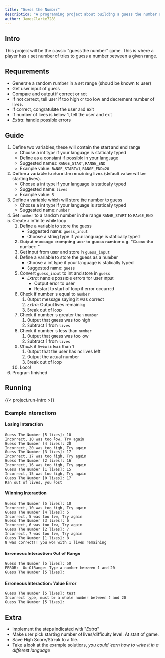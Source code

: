 ```yaml
---
title: "Guess the Number"
description: "A programming project about building a guess the number app"
author: JamesClarke7283
---
```

## Intro
This project will be the classic "guess the number" game. This is where a player has a set number of tries to guess a number between a given range.


## Requirements
- Generate a random number in a set range (should be known to user)
- Get user input of guess
- Compare and output if correct or not
- If not correct, tell user if too high or too low and decrement number of lives.
- If correct, congratulate the user and exit
- If number of lives is below 1, tell the user and exit
- *Extra*: handle possible errors


## Guide
1.  Define two variables; these will contain the start and end range
    - Choose a int type if your language is statically typed
    - Define as a constant if possible in your language
    - Suggested names: `RANGE_START`, `RANGE_END`
    - Example value: `RANGE_START=1`, `RANGE_END=20`
2. Define a variable to store the remaining lives (default value will be starting lives).
   - Choose a int type if your language is statically typed
   - Suggested name: `lives`
   - Example value: `5`
3. Define a variable which will store the number to guess
    - Choose a int type if your language is statically typed
    - Suggested name: `number`
4. Set `number` to a random number in the range `RANGE_START` to `RANGE_END`
5. Create a infinite while loop
    1. Define a variable to store the guess
        - Suggested name: `guess_input`
        - Choose a string type if your language is statically typed
    2. Output message prompting user to guess number e.g. "Guess the number: "
    3. Get input from user and store in `guess_input`
    4. Define a variable to store the guess as a number
        - Choose a int type if your language is statically typed
        - Suggested name: `guess`
    5. Convert `guess_input` to int and store in `guess`
        - *Extra*: handle possible errors for user input
            - Output error to user
            - Restart to start of loop if error occurred
    6. Check if number is equal to `number`
        1. Output message saying it was correct
        2. *Extra*: Output lives remaining
        3. Break out of loop
    7. Check if number is greater than `number`
        1. Output that guess was too high
        2. Subtract 1 from `lives`
    8. Check if number is less than `number`
        1. Output that guess was too low
        2. Subtract 1 from `lives`
    9. Check if lives is less than 1
        1. Output that the user has no lives left
        2. Output the actual number
        3. Break out of loop
    10. Loop!
6. Program finished


## Running
{{< project/run-intro >}}

### Example Interactions
#### Losing Interaction
```
Guess The Number [5 lives]:	10
Incorrect, 10 was too low, Try again
Guess The Number [4 lives]:	20
Incorrect, 20 was too high, Try again
Guess The Number [3 lives]:	17
Incorrect, 17 was too high, Try again
Guess The Number [2 lives]:	16
Incorrect, 16 was too high, Try again
Guess The Number [1 lives]:	15
Incorrect, 15 was too high, Try again
Guess The Number [0 lives]:	17
Ran out of lives, you lost
```

#### Winning Interaction
```
Guess The Number [5 lives]:	10
Incorrect, 10 was too high, Try again
Guess The Number [4 lives]:	5
Incorrect, 5 was too low, Try again
Guess The Number [3 lives]:	6
Incorrect, 6 was too low, Try again
Guess The Number [2 lives]:	7
Incorrect, 7 was too low, Try again
Guess The Number [1 lives]:	8
8 was correct!! you won with 1 lives remaining
```

#### Erroneous Interaction: Out of Range
```
Guess The Number [5 lives]:	50
ERROR:	OutOfRange: Type a number between 1 and 20
Guess The Number [5 lives]:
```

#### Erroneous Interaction: Value Error
```
Guess The Number [5 lives]:	test
Incorrect type, must be a whole number between 1 and 20
Guess The Number [5 lives]:
```


## Extra
- Implement the steps indicated with "*Extra*"
- Make user pick starting number of lives/difficulty level. At start of game.
- Save High Score/Streak to a file.
- Take a look at the example solutions, *you could learn how to write it in a different language*

